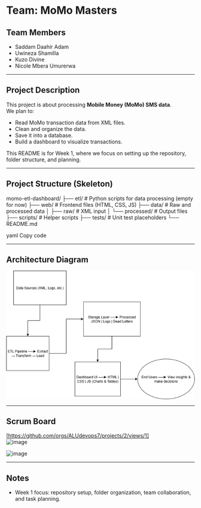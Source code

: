 # Team: MoMo Masters

## Team Members
- Saddam Daahir Adam
- Uwineza Shamilla
- Kuzo Divine
- Nicole Mbera Umurerwa

---

## Project Description
This project is about processing **Mobile Money (MoMo) SMS data**.  
We plan to:
- Read MoMo transaction data from XML files.
- Clean and organize the data.
- Save it into a database.
- Build a dashboard to visualize transactions.

This README is for Week 1, where we focus on setting up the repository, folder structure, and planning.

---

## Project Structure (Skeleton)
momo-etl-dashboard/
├── etl/ # Python scripts for data processing (empty for now)
├── web/ # Frontend files (HTML, CSS, JS)
├── data/ # Raw and processed data
│ ├── raw/ # XML input
│ └── processed/ # Output files
├── scripts/ # Helper scripts
├── tests/ # Unit test placeholders
└── README.md

yaml
Copy code

---

## Architecture Diagram
![MoMo ETL Dashboard Architecture](./docs/system-architecture.drawio.png)

---

## Scrum Board
[https://github.com/orgs/ALUdevops7/projects/2/views/1]  
<img width="1171" height="406" alt="image" src="https://github.com/user-attachments/assets/ec662e35-fbb4-436c-ab8e-65121a624348" />

<img width="994" height="540" alt="image" src="https://github.com/user-attachments/assets/2a69c95b-2211-4190-a352-674f7ab3cb39" />





---

## Notes
- Week 1 focus: repository setup, folder organization, team collaboration, and task planning.
